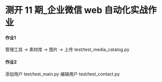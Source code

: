 # 测开 11 期_企业微信 web 自动化实战作业

#### 作业1
管理工具 -> 素材库 -> 图片 -> 上传
test/test_media_catalog.py

#### 作业2
添加用户
test/test_main.py
编辑用户
test/test_contact.py
